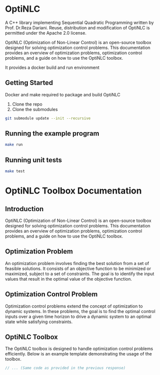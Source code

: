 # OptiNLC 
A C++ library implementing Sequential Quadratic Programming
written by Prof. Dr.Reza Dariani. Reuse, distribution and modification of OptiNLC
is permitted under the Apache 2.0 license.

OptiNLC (Optimization of Non-Linear Control) is an open-source toolbox designed
for solving optimization control problems. This documentation provides an 
overview of optimization problems, optimization control problems, and a guide 
on how to use the OptiNLC toolbox.

It provides a docker build and run environment

## Getting Started
Docker and make required to package and build OptiNLC

1. Clone the repo
2. Clone the submodules
```bash
git submodule update --init --recursive
```

## Running the example program
```bash
make run
```

## Running unit tests 
```bash
make test
```

# OptiNLC Toolbox Documentation

## Introduction

OptiNLC (Optimization of Non-Linear Control) is an open-source toolbox designed for solving optimization control problems. This documentation provides an overview of optimization problems, optimization control problems, and a guide on how to use the OptiNLC toolbox.

## Optimization Problem

An optimization problem involves finding the best solution from a set of feasible solutions. It consists of an objective function to be minimized or maximized, subject to a set of constraints. The goal is to identify the input values that result in the optimal value of the objective function.

## Optimization Control Problem

Optimization control problems extend the concept of optimization to dynamic systems. In these problems, the goal is to find the optimal control inputs over a given time horizon to drive a dynamic system to an optimal state while satisfying constraints.

## OptiNLC Toolbox

The OptiNLC toolbox is designed to handle optimization control problems efficiently. Below is an example template demonstrating the usage of the toolbox.

```cpp
// ... (Same code as provided in the previous response)
